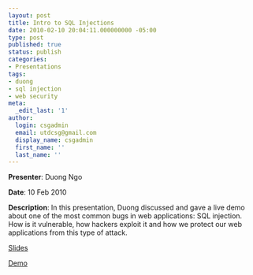 ```yaml
---
layout: post
title: Intro to SQL Injections
date: 2010-02-10 20:04:11.000000000 -05:00
type: post
published: true
status: publish
categories:
- Presentations
tags:
- duong
- sql injection
- web security
meta:
  _edit_last: '1'
author:
  login: csgadmin
  email: utdcsg@gmail.com
  display_name: csgadmin
  first_name: ''
  last_name: ''
---
```


**Presenter**: Duong Ngo

**Date**: 10 Feb 2010

**Description**: In this presentation, Duong discussed and gave a live demo about one of the most common bugs in web applications: SQL injection. How is it vulnerable, how hackers exploit it and how we protect our web applications from this type of attack.

[Slides](http://csg.utdallas.edu/wp-content/uploads/2012/08/sql.ppt)

[Demo](http://vimeo.com/9716722 "Demo")
